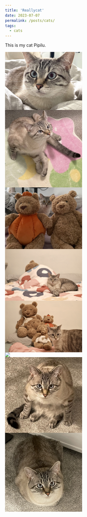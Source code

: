 ```yaml
---
title: 'Reallycat'
date: 2023-07-07
permalink: /posts/cats/
tags:
  - cats
---
```



This is my cat Pipilu.

[](/images/pipilu/pipilu1.jpg)

<img src="/images/pipilu/pipilu1.jpg" style="float: left; margin-right: 10px; width: 255px;" />
<img src="/images/pipilu/pipilu2.jpg" style="float: left; margin-right: 10px; width: 255px;" />
<img src="/images/pipilu/pipilu3.jpg" style="float: left; margin-right: 10px; width: 255px;" />
<img src="/images/pipilu/pipilu4.jpg" style="float: left; margin-right: 10px; width: 255px;" />
<img src="/images/pipilu/pipilu5.jpg" style="float: left; margin-right: 10px; width: 255px;" />
<img src="/images/pipilu/pipilu6.JPG" style="float: left; margin-right: 10px; width: 255px;" />
<img src="/images/pipilu/pipilu8.JPG" style="float: left; margin-right: 10px; width: 255px;" />
<img src="/images/pipilu/pipilu9.jpg" style="float: left; margin-right: 10px; width: 255px;" />




<!-- 

<style>
  .image-container {
    float: left;
    margin-right: 10px;
  }

  .image-container img {
    max-width: 255px;
    height: auto;
  }
</style>

<div class="image-container">
  <img src="../images/pipilu/pipilu1.jpg" />
</div>

<div class="image-container">
  <img src="../images/pipilu/pipilu2.jpg" />
</div>

<div class="image-container">
  <img src="../images/pipilu/pipilu3.jpg" />
</div>

<div class="image-container">
  <img src="../images/pipilu/pipilu4.jpg" />
</div>

<div class="image-container">
  <img src="../images/pipilu/pipilu5.jpg" />
</div>

<div class="image-container">
  <img src="../images/pipilu/pipilu6.JPG" />
</div>

<div class="image-container">
  <img src="../images/pipilu/pipilu8.JPG" />
</div>

<div class="image-container">
  <img src="../images/pipilu/pipilu9.jpg" />
</div>



<div style="clear: both;"></div> 
 -->